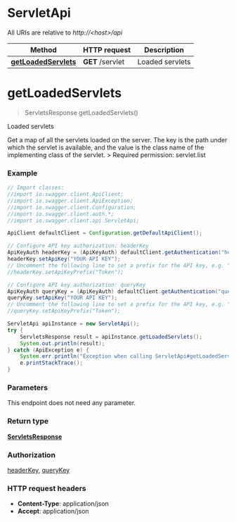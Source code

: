 # ServletApi

All URIs are relative to *http://&lt;host&gt;/api*

Method | HTTP request | Description
------------- | ------------- | -------------
[**getLoadedServlets**](ServletApi.md#getLoadedServlets) | **GET** /servlet | Loaded servlets


<a name="getLoadedServlets"></a>
# **getLoadedServlets**
> ServletsResponse getLoadedServlets()

Loaded servlets

Get a map of all the servlets loaded on the server. The key is the path under which the servlet is available, and the value is the class name of the implementing class of the servlet.  &gt; Required permission: servlet.list 

### Example
```java
// Import classes:
//import io.swagger.client.ApiClient;
//import io.swagger.client.ApiException;
//import io.swagger.client.Configuration;
//import io.swagger.client.auth.*;
//import io.swagger.client.api.ServletApi;

ApiClient defaultClient = Configuration.getDefaultApiClient();

// Configure API key authorization: headerKey
ApiKeyAuth headerKey = (ApiKeyAuth) defaultClient.getAuthentication("headerKey");
headerKey.setApiKey("YOUR API KEY");
// Uncomment the following line to set a prefix for the API key, e.g. "Token" (defaults to null)
//headerKey.setApiKeyPrefix("Token");

// Configure API key authorization: queryKey
ApiKeyAuth queryKey = (ApiKeyAuth) defaultClient.getAuthentication("queryKey");
queryKey.setApiKey("YOUR API KEY");
// Uncomment the following line to set a prefix for the API key, e.g. "Token" (defaults to null)
//queryKey.setApiKeyPrefix("Token");

ServletApi apiInstance = new ServletApi();
try {
    ServletsResponse result = apiInstance.getLoadedServlets();
    System.out.println(result);
} catch (ApiException e) {
    System.err.println("Exception when calling ServletApi#getLoadedServlets");
    e.printStackTrace();
}
```

### Parameters
This endpoint does not need any parameter.

### Return type

[**ServletsResponse**](ServletsResponse.md)

### Authorization

[headerKey](../README.md#headerKey), [queryKey](../README.md#queryKey)

### HTTP request headers

 - **Content-Type**: application/json
 - **Accept**: application/json

